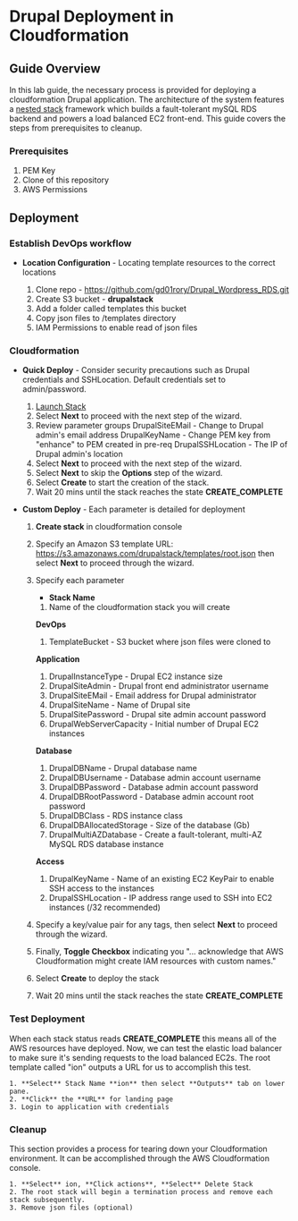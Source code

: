 # Drupal Deployment in Cloudformation

## Guide Overview

In this lab guide, the necessary process is provided for deploying a cloudformation Drupal application. The architecture of the system features a [nested stack](https://aws.amazon.com/blogs/devops/use-nested-stacks-to-create-reusable-templates-and-support-role-specialization/) framework which builds a fault-tolerant mySQL RDS backend and powers a load balanced EC2 front-end. This guide covers the steps from prerequisites to cleanup.

### Prerequisites

1. PEM Key
2. Clone of this repository
3. AWS Permissions

## Deployment

### Establish DevOps workflow

* **Location Configuration** -
Locating template resources to the correct locations

   1. Clone repo - https://github.com/gd01rory/Drupal_Wordpress_RDS.git
   2. Create S3 bucket - **drupalstack**
   3. Add a folder called templates this bucket
   4. Copy json files to /templates directory
   5. IAM Permissions to enable read of json files

### Cloudformation

* **Quick Deploy** -
Consider security precautions such as Drupal credentials and SSHLocation. Default credentials set to admin/password.

    1. <a href="https://console.aws.amazon.com/cloudformation/home#/stacks/new?stackName=ion&templateURL=https://s3.amazonaws.com/drupalstack/templates/root.json">Launch Stack</a>
    2. Select **Next** to proceed with the next step of the wizard.
    3. Review parameter groups
          DrupalSiteEMail - Change to Drupal admin's email address
          DrupalKeyName - Change PEM key from "enhance" to PEM created in pre-req
          DrupalSSHLocation - The IP of Drupal admin's location
    4. Select **Next** to proceed with the next step of the wizard.
    5. Select **Next** to skip the **Options** step of the wizard.
    6. Select **Create** to start the creation of the stack.
    7. Wait 20 mins until the stack reaches the state **CREATE_COMPLETE**

* **Custom Deploy** -
Each parameter is detailed for deployment

    1. **Create stack** in cloudformation console
    2. Specify an Amazon S3 template URL: https://s3.amazonaws.com/drupalstack/templates/root.json then select      **Next** to proceed through the wizard.
    3. Specify each parameter

          * **Stack Name**
          1. Name of the cloudformation stack you will create

          **DevOps**
          1. TemplateBucket - S3 bucket where json files were cloned to

          **Application**
          1. DrupalInstanceType - Drupal EC2 instance size
          2. DrupalSiteAdmin - Drupal front end administrator username
          3. DrupalSiteEMail - Email address for Drupal administrator
          4. DrupalSiteName - Name of Drupal site
          5. DrupalSitePassword - Drupal site admin account password
          6. DrupalWebServerCapacity - Initial number of Drupal EC2 instances

          **Database**
          1. DrupalDBName - Drupal database name
          2. DrupalDBUsername - Database admin account username
          3. DrupalDBPassword - Database admin account password
          4. DrupalDBRootPassword - Database admin account root password
          5. DrupalDBClass - RDS instance class
          6. DrupalDBAllocatedStorage - Size of the database (Gb)
          7. DrupalMultiAZDatabase - Create a fault-tolerant, multi-AZ MySQL RDS database instance

          **Access**
          1. DrupalKeyName - Name of an existing EC2 KeyPair to enable SSH access to the instances
          2. DrupalSSHLocation - IP address range used to SSH into EC2 instances (/32 recommended)

    4. Specify a key/value pair for any tags, then select **Next** to proceed through the wizard.
    5. Finally, **Toggle Checkbox** indicating you "... acknowledge that AWS Cloudformation might create IAM resources with custom names."
    6. Select **Create** to deploy the stack
    7. Wait 20 mins until the stack reaches the state **CREATE_COMPLETE**

### Test Deployment

When each stack status reads **CREATE_COMPLETE** this means all of the AWS resources have deployed. Now, we can test the elastic load balancer to make sure it's sending requests to the load balanced EC2s. The root template called "ion" outputs a URL for us to accomplish this test.

    1. **Select** Stack Name **ion** then select **Outputs** tab on lower pane.
    2. **Click** the **URL** for landing page
    3. Login to application with credentials

### Cleanup

This section provides a process for tearing down your Cloudformation environment. It can be accomplished through the AWS Cloudformation console.

    1. **Select** ion, **Click actions**, **Select** Delete Stack
    2. The root stack will begin a termination process and remove each stack subsequently.
    3. Remove json files (optional)
